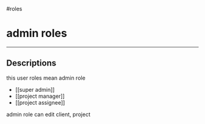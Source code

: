 #roles
# admin roles
---
## Descriptions
this user roles mean admin role
- [[super admin]]
- [[project manager]]
- [[project assignee]]

admin role can edit client, project